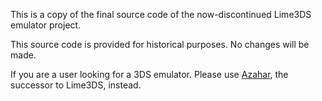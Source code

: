 This is a copy of the final source code of the now-discontinued Lime3DS emulator project.

This source code is provided for historical purposes. No changes will be made.

If you are a user looking for a 3DS emulator. Please use [Azahar](https://github.com/azahar-emu/azahar), the successor to Lime3DS, instead.
